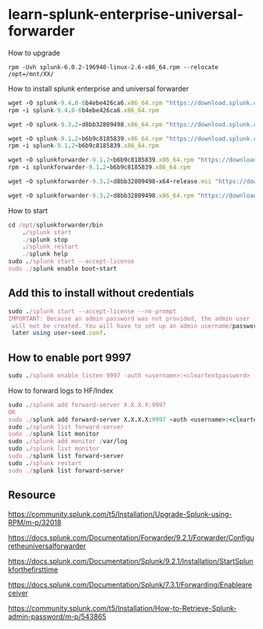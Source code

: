 # learn-splunk-enterprise-universal-forwarder
How to upgrade
```
rpm -Uvh splunk-6.0.2-196940-linux-2.6-x86_64.rpm --relocate /opt=/mnt/XX/
```
How to install splunk enterprise and universal forwarder

```ruby
wget -O splunk-9.4.0-6b4ebe426ca6.x86_64.rpm "https://download.splunk.com/products/splunk/releases/9.4.0/linux/splunk-9.4.0-6b4ebe426ca6.x86_64.rpm"
rpm -i splunk-9.4.0-6b4ebe426ca6.x86_64.rpm

wget -O splunk-9.3.2-d8bb32809498.x86_64.rpm "https://download.splunk.com/products/splunk/releases/9.3.2/linux/splunk-9.3.2-d8bb32809498.x86_64.rpm"

wget -O splunk-9.1.2-b6b9c8185839.x86_64.rpm "https://download.splunk.com/products/splunk/releases/9.1.2/linux/splunk-9.1.2-b6b9c8185839.x86_64.rpm"
rpm -i splunk-9.1.2-b6b9c8185839.x86_64.rpm

wget -O splunkforwarder-9.1.2-b6b9c8185839.x86_64.rpm "https://download.splunk.com/products/universalforwarder/releases/9.1.2/linux/splunkforwarder-9.1.2-b6b9c8185839.x86_64.rpm"
rpm -i splunkforwarder-9.1.2-b6b9c8185839.x86_64.rpm

wget -O splunkforwarder-9.3.2-d8bb32809498-x64-release.msi "https://download.splunk.com/products/universalforwarder/releases/9.3.2/windows/splunkforwarder-9.3.2-d8bb32809498-x64-release.msi"

wget -O splunkforwarder-9.3.2-d8bb32809498.x86_64.rpm "https://download.splunk.com/products/universalforwarder/releases/9.3.2/linux/splunkforwarder-9.3.2-d8bb32809498.x86_64.rpm"
```

How to start
```ruby
cd /opt/splunkforwarder/bin
	./splunk start
	./splunk stop
	./splunk restart
	./splunk help
sudo ./splunk start --accept-license
sudo ./splunk enable boot-start
```
## Add this to install without credentials
```ruby
sudo ./splunk start --accept-license --no-prompt
IMPORTANT: Because an admin password was not provided, the admin user
 will not be created. You will have to set up an admin username/password
 later using user-seed.conf.
```
## How to enable port 9997
```ruby
sudo ./splunk enable listen 9997 -auth <username>:<cleartextpassword>
```
How to forward logs to HF/Index
```ruby
sudo ./splunk add forward-server X.X.X.X:9997
OR
sudo ./splunk add forward-server X.X.X.X:9997 -auth <username>:<cleartextpassword>
sudo ./splunk list forward-server
sudo ./splunk list monitor 
sudo ./splunk add monitor /var/log 
sudo ./splunk list monitor 
sudo ./splunk list forward-server
sudo ./splunk restart
sudo ./splunk list forward-server
```
## Resource
https://community.splunk.com/t5/Installation/Upgrade-Splunk-using-RPM/m-p/32018

https://docs.splunk.com/Documentation/Forwarder/9.2.1/Forwarder/Configuretheuniversalforwarder

https://docs.splunk.com/Documentation/Splunk/9.2.1/Installation/StartSplunkforthefirsttime

https://docs.splunk.com/Documentation/Splunk/7.3.1/Forwarding/Enableareceiver

https://community.splunk.com/t5/Installation/How-to-Retrieve-Splunk-admin-password/m-p/543865
